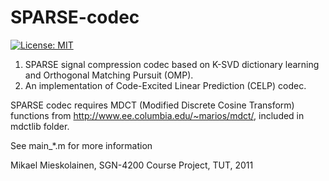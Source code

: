 # SPARSE-codec

[![License: MIT](https://img.shields.io/badge/License-MIT-yellow.svg)](https://opensource.org/licenses/MIT)

1. SPARSE signal compression codec based on K-SVD dictionary learning and Orthogonal Matching Pursuit (OMP).
2. An implementation of Code-Excited Linear Prediction (CELP) codec.

SPARSE codec requires MDCT (Modified Discrete Cosine Transform) functions from http://www.ee.columbia.edu/~marios/mdct/, included in mdctlib folder.

See main_*.m for more information

Mikael Mieskolainen, SGN-4200 Course Project, TUT, 2011
